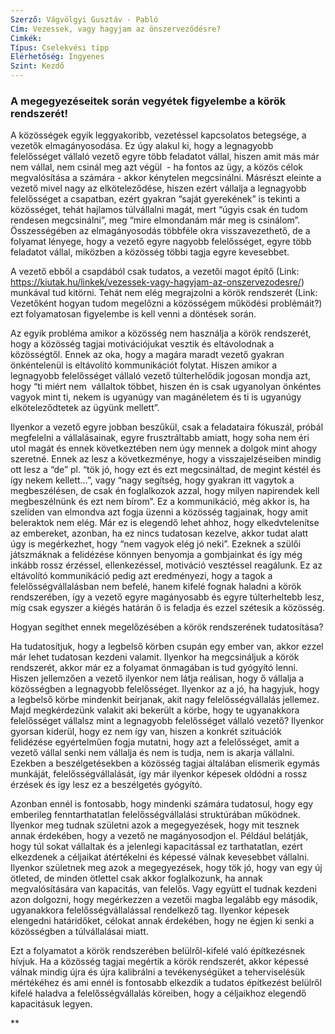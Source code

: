 ```yaml
---
Szerző: Vágvölgyi Gusztáv - Pabló
Cím: Vezessek, vagy hagyjam az önszerveződésre?
Cimkék: 
Típus: Cselekvési tipp
Elérhetőség: Ingyenes
Szint: Kezdő
---
```

### A megegyezéseitek során vegyétek figyelembe a körök rendszerét!

A közösségek egyik leggyakoribb, vezetéssel kapcsolatos betegsége, a vezetők elmagányosodása. Ez úgy alakul ki, hogy a legnagyobb felelősséget vállaló vezető egyre több feladatot vállal, hiszen amit más már nem vállal, nem csinál meg azt végül  - ha fontos az ügy, a közös célok megvalósítása a számára - akkor kénytelen megcsinálni. Másrészt eleinte a vezető mivel nagy az elköteleződése, hiszen ezért vállalja a legnagyobb felelősséget a csapatban, ezért gyakran “saját gyerekének” is tekinti a közösséget, tehát hajlamos túlvállalni magát, mert “úgyis csak én tudom rendesen megcsinálni”, meg “mire elmondanám már meg is csinálom”. Összességében az elmagányosodás többféle okra visszavezethető, de a folyamat lényege, hogy a vezető egyre nagyobb felelősséget, egyre több feladatot vállal, miközben a közösség többi tagja egyre kevesebbet.

A vezető ebből a csapdából csak tudatos, a vezetői magot építő (Link:  https://kiutak.hu/linkek/vezessek-vagy-hagyjam-az-onszervezodesre/) munkával tud kitörni. Tehát nem elég megrajzolni a körök rendszerét (Link: Vezetőként hogyan tudom megelőzni a közösségem működési problémáit?) ezt folyamatosan figyelembe is kell venni a döntések során. 

Az egyik probléma amikor a közösség nem használja a körök rendszerét, hogy a közösség tagjai motivációjukat vesztik és eltávolodnak a közösségtől. Ennek az oka, hogy a magára maradt vezető gyakran önkéntelenül is eltávolító kommunikációt folytat. Hiszen amikor a legnagyobb felelősséget vállaló vezető túlterhelődik jogosan mondja azt, hogy “ti miért nem  vállaltok többet, hiszen én is csak ugyanolyan önkéntes vagyok mint ti, nekem is ugyanúgy van magánéletem és ti is ugyanúgy elköteleződtetek az ügyünk mellett”. 

Ilyenkor a vezető egyre jobban beszűkül, csak a feladataira fókuszál, próbál megfelelni a vállalásainak, egyre frusztráltabb amiatt, hogy soha nem éri utol magát és ennek következtében nem úgy mennek a dolgok mint ahogy szeretné. Ennek az lesz a következménye, hogy a visszajelzéseiben mindig ott lesz a “de” pl. “tök jó, hogy ezt és ezt megcsináltad, de megint késtél és így nekem kellett...”, vagy “nagy segítség, hogy gyakran itt vagytok a megbeszélésen, de csak én foglalkozok azzal, hogy milyen napirendek kell megbeszélnünk és ezt nem bírom”. Ez a kommunikáció, még akkor is, ha szelíden van elmondva azt fogja üzenni a közösség tagjainak, hogy amit beleraktok nem elég. Már ez is elegendő lehet ahhoz, hogy elkedvtelenítse az embereket, azonban, ha ez nincs tudatosan kezelve, akkor tudat alatt úgy is megérkezhet, hogy “nem vagyok elég jó neki”. Ezeknek a szülői játszmáknak a felidézése könnyen benyomja a gombjainkat és így még inkább rossz érzéssel, ellenkezéssel, motiváció vesztéssel reagálunk. Ez az eltávolító kommunikáció pedig azt eredményezi, hogy a tagok a felelősségvállalásban nem befelé, hanem kifelé fognak haladni a körök rendszerében, így a vezető egyre magányosabb és egyre túlterheltebb lesz, míg csak egyszer a kiégés határán ő is feladja és ezzel szétesik a közösség.

Hogyan segíthet ennek megelőzésében a körök rendszerének tudatosítása?

Ha tudatosítjuk, hogy a legbelső körben csupán egy ember van, akkor ezzel már lehet tudatosan kezdeni valamit. Ilyenkor ha megcsináljuk a körök rendszerét, akkor már ez a folyamat önmagában is tud gyógyító lenni. Hiszen jellemzően a vezető ilyenkor nem látja reálisan, hogy ő vállalja a közösségben a legnagyobb felelősséget. Ilyenkor az a jó, ha hagyjuk, hogy a legbelső körbe mindenkit beírjanak, akit nagy felelősségvállalás jellemez. Majd megkérdezünk valakit aki bekerült a körbe, hogy te ugyanakkora felelősséget vállalsz mint a legnagyobb felelősséget vállaló vezető? Ilyenkor gyorsan kiderül, hogy ez nem így van, hiszen a konkrét szituációk felidézése egyértelműen fogja mutatni, hogy azt a felelősséget, amit a vezető vállal senki nem vállalja és nem is tudja, nem is akarja vállalni. Ezekben a beszélgetésekben a közösség tagjai általában elismerik egymás munkáját, felelősségvállalását, így már ilyenkor képesek oldódni a rossz érzések és így lesz ez a beszélgetés gyógyító.

Azonban ennél is fontosabb, hogy mindenki számára tudatosul, hogy egy emberileg fenntarthatatlan felelősségvállalási struktúrában működnek. Ilyenkor meg tudnak születni azok a megegyezések, hogy mit tesznek annak érdekében, hogy a vezető ne magányosodjon el. Például belátják, hogy túl sokat vállaltak és a jelenlegi kapacitással ez tarthatatlan, ezért elkezdenek a céljaikat átértékelni és képessé válnak kevesebbet vállalni. Ilyenkor születnek meg azok a megegyezések, hogy tök jó, hogy van egy új ötleted, de minden ötlettel csak akkor foglalkozunk, ha annak megvalósítására van kapacitás, van felelős. Vagy együtt el tudnak kezdeni azon dolgozni, hogy megérkezzen a vezetői magba legalább egy második, ugyanakkora felelősségvállalással rendelkező tag. Ilyenkor képesek elengedni határidőket, célokat annak érdekében, hogy ne égjen ki senki a közösségben a túlvállalásai miatt.

Ezt a folyamatot a körök rendszerében belülről-kifelé való építkezésnek hívjuk. Ha a közösség tagjai megértik a körök rendszerét, akkor képessé válnak mindig újra és újra kalibrálni a tevékenységüket a teherviselésük mértékéhez és ami ennél is fontosabb elkezdik a tudatos építkezést belülről kifelé haladva a felelősségvállalás köreiben, hogy a céljaikhoz elegendő kapacitásuk legyen.

**